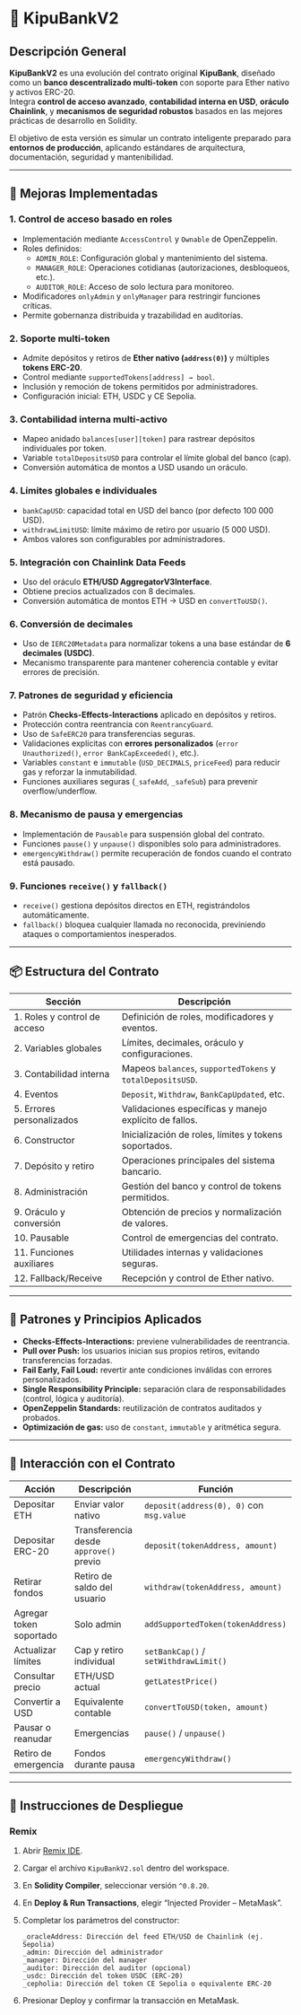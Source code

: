 # 🏦 KipuBankV2

## Descripción General

**KipuBankV2** es una evolución del contrato original **KipuBank**, diseñado como un **banco descentralizado multi-token** con soporte para Ether nativo y activos ERC-20.  
Integra **control de acceso avanzado**, **contabilidad interna en USD**, **oráculo Chainlink**, y **mecanismos de seguridad robustos** basados en las mejores prácticas de desarrollo en Solidity.

El objetivo de esta versión es simular un contrato inteligente preparado para **entornos de producción**, aplicando estándares de arquitectura, documentación, seguridad y mantenibilidad.

---

## 🚀 Mejoras Implementadas

### 1. Control de acceso basado en roles
- Implementación mediante `AccessControl` y `Ownable` de OpenZeppelin.  
- Roles definidos:
  - `ADMIN_ROLE`: Configuración global y mantenimiento del sistema.  
  - `MANAGER_ROLE`: Operaciones cotidianas (autorizaciones, desbloqueos, etc.).  
  - `AUDITOR_ROLE`: Acceso de solo lectura para monitoreo.  
- Modificadores `onlyAdmin` y `onlyManager` para restringir funciones críticas.  
- Permite gobernanza distribuida y trazabilidad en auditorías.

### 2. Soporte multi-token
- Admite depósitos y retiros de **Ether nativo (`address(0)`)** y múltiples **tokens ERC-20**.  
- Control mediante `supportedTokens[address] → bool`.  
- Inclusión y remoción de tokens permitidos por administradores.  
- Configuración inicial: ETH, USDC y CE Sepolia.

### 3. Contabilidad interna multi-activo
- Mapeo anidado `balances[user][token]` para rastrear depósitos individuales por token.  
- Variable `totalDepositsUSD` para controlar el límite global del banco (cap).  
- Conversión automática de montos a USD usando un oráculo.

### 4. Límites globales e individuales
- `bankCapUSD`: capacidad total en USD del banco (por defecto 100 000 USD).  
- `withdrawLimitUSD`: límite máximo de retiro por usuario (5 000 USD).  
- Ambos valores son configurables por administradores.

### 5. Integración con Chainlink Data Feeds
- Uso del oráculo **ETH/USD AggregatorV3Interface**.  
- Obtiene precios actualizados con 8 decimales.  
- Conversión automática de montos ETH → USD en `convertToUSD()`.

### 6. Conversión de decimales
- Uso de `IERC20Metadata` para normalizar tokens a una base estándar de **6 decimales (USDC)**.  
- Mecanismo transparente para mantener coherencia contable y evitar errores de precisión.

### 7. Patrones de seguridad y eficiencia
- Patrón **Checks-Effects-Interactions** aplicado en depósitos y retiros.  
- Protección contra reentrancia con `ReentrancyGuard`.  
- Uso de `SafeERC20` para transferencias seguras.  
- Validaciones explícitas con **errores personalizados** (`error Unauthorized()`, `error BankCapExceeded()`, etc.).  
- Variables `constant` e `immutable` (`USD_DECIMALS`, `priceFeed`) para reducir gas y reforzar la inmutabilidad.  
- Funciones auxiliares seguras (`_safeAdd`, `_safeSub`) para prevenir overflow/underflow.

### 8. Mecanismo de pausa y emergencias
- Implementación de `Pausable` para suspensión global del contrato.  
- Funciones `pause()` y `unpause()` disponibles solo para administradores.  
- `emergencyWithdraw()` permite recuperación de fondos cuando el contrato está pausado.

### 9. Funciones `receive()` y `fallback()`
- `receive()` gestiona depósitos directos en ETH, registrándolos automáticamente.  
- `fallback()` bloquea cualquier llamada no reconocida, previniendo ataques o comportamientos inesperados.

---

## 📦 Estructura del Contrato

| Sección | Descripción |
|----------|-------------|
| 1. Roles y control de acceso | Definición de roles, modificadores y eventos. |
| 2. Variables globales | Límites, decimales, oráculo y configuraciones. |
| 3. Contabilidad interna | Mapeos `balances`, `supportedTokens` y `totalDepositsUSD`. |
| 4. Eventos | `Deposit`, `Withdraw`, `BankCapUpdated`, etc. |
| 5. Errores personalizados | Validaciones específicas y manejo explícito de fallos. |
| 6. Constructor | Inicialización de roles, límites y tokens soportados. |
| 7. Depósito y retiro | Operaciones principales del sistema bancario. |
| 8. Administración | Gestión del banco y control de tokens permitidos. |
| 9. Oráculo y conversión | Obtención de precios y normalización de valores. |
| 10. Pausable | Control de emergencias del contrato. |
| 11. Funciones auxiliares | Utilidades internas y validaciones seguras. |
| 12. Fallback/Receive | Recepción y control de Ether nativo. |

---

## 🧠 Patrones y Principios Aplicados

- **Checks-Effects-Interactions:** previene vulnerabilidades de reentrancia.  
- **Pull over Push:** los usuarios inician sus propios retiros, evitando transferencias forzadas.  
- **Fail Early, Fail Loud:** revertir ante condiciones inválidas con errores personalizados.  
- **Single Responsibility Principle:** separación clara de responsabilidades (control, lógica y auditoría).  
- **OpenZeppelin Standards:** reutilización de contratos auditados y probados.  
- **Optimización de gas:** uso de `constant`, `immutable` y aritmética segura.

---

## 🧪 Interacción con el Contrato

| Acción                  | Descripción                            | Función                                  |
| ----------------------- | -------------------------------------- | ---------------------------------------- |
| Depositar ETH           | Enviar valor nativo                    | `deposit(address(0), 0)` con `msg.value` |
| Depositar ERC-20        | Transferencia desde `approve()` previo | `deposit(tokenAddress, amount)`          |
| Retirar fondos          | Retiro de saldo del usuario            | `withdraw(tokenAddress, amount)`         |
| Agregar token soportado | Solo admin                             | `addSupportedToken(tokenAddress)`        |
| Actualizar límites      | Cap y retiro individual                | `setBankCap()` / `setWithdrawLimit()`    |
| Consultar precio        | ETH/USD actual                         | `getLatestPrice()`                       |
| Convertir a USD         | Equivalente contable                   | `convertToUSD(token, amount)`            |
| Pausar o reanudar       | Emergencias                            | `pause()` / `unpause()`                  |
| Retiro de emergencia    | Fondos durante pausa                   | `emergencyWithdraw()`                    |


---

## 🧰 Instrucciones de Despliegue

### Remix
1. Abrir [Remix IDE](https://remix.ethereum.org/).  
2. Cargar el archivo `KipuBankV2.sol` dentro del workspace.  
3. En **Solidity Compiler**, seleccionar versión `^0.8.20`.  
4. En **Deploy & Run Transactions**, elegir “Injected Provider – MetaMask”.  
5. Completar los parámetros del constructor:

   ```solidity
   _oracleAddress: Dirección del feed ETH/USD de Chainlink (ej. Sepolia)
   _admin: Dirección del administrador
   _manager: Dirección del manager
   _auditor: Dirección del auditor (opcional)
   _usdc: Dirección del token USDC (ERC-20)
   _cepholia: Dirección del token CE Sepolia o equivalente ERC-20
6. Presionar Deploy y confirmar la transacción en MetaMask.